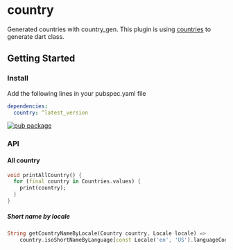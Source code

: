 # country

Generated countries with country_gen. This plugin is using [countries](https://github.com/countries/countries) to
generate dart class.

## Getting Started

### Install

Add the following lines in your pubspec.yaml file

```yaml
dependencies:
  country: ^latest_version
```

[![pub package](https://img.shields.io/pub/v/country.svg)](https://pub.dartlang.org/packages/country)

### API

#### All country

```dart
void printAllCountry() {
  for (final country in Countries.values) {
    print(country);
  }
}
```

##### Short name by locale

```dart
String getCountryNameByLocale(Country country, Locale locale) =>
    country.isoShortNameByLanguage[const Locale('en', 'US').languageCode]!;
```

